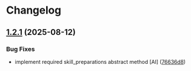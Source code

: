 # Changelog

## [1.2.1](https://github.com/stkr22/private-assistant-spotify-skill-py/compare/v1.2.0...v1.2.1) (2025-08-12)


### Bug Fixes

* implement required skill_preparations abstract method [AI] ([76636d8](https://github.com/stkr22/private-assistant-spotify-skill-py/commit/76636d86b54913cea187803e35a50e4f7bc6061e))
